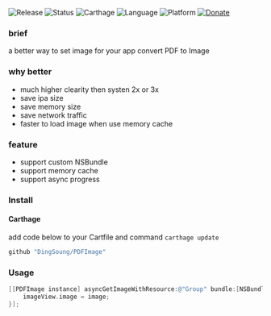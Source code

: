 ![Release](https://img.shields.io/github/release/DingSoung/PDFImage.svg)
![Status](https://travis-ci.org/DingSoung/PDFImage.svg?branch=master)
![Carthage](https://img.shields.io/badge/Carthage-compatible-yellow.svg?style=flat)
![Language](https://img.shields.io/badge/Swift-3.1-FFAC45.svg?style=flat)
![Platform](http://img.shields.io/badge/Platform-iOS-E9C2BD.svg?style=flat)
[![Donate](https://img.shields.io/badge/Donate-PayPal-9EA59D.svg)](paypal.me/DingSongwen)

### brief
a better way to set image for your app
convert PDF to Image

### why better
* much higher clearity then systen 2x or 3x
* save ipa size
* save memory size
* save network traffic
* faster to load image when use memory cache

### feature
* support custom NSBundle
* support memory cache
* support async progress

### Install

#### Carthage

add code below to your Cartfile and command `carthage update`

```swift
github "DingSoung/PDFImage" 
```

### Usage

```objective-c
[[PDFImage instance] asyncGetImageWithResource:@"Group" bundle:[NSBundle mainBundle] page:1 size:imageView.bounds.size mainQueueBlock:^(UIImage *image) {
    imageView.image = image;
}];
```

